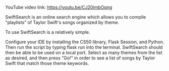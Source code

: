 YouTube video link: https://youtu.be/CJ20imbOqng

SwiftSearch is an online search engine which allows you to compile "playlists" of Taylor Swift's songs organized by theme.  

To use SwiftSearch is a relatively simple.

Configure your IDE by installing the CS50 library, Flask Session, and Python. Then run the script by typing flask run into the terminal. SwiftSearch should then be able to be used on a local port. Select as many themes from the list as desired, and then press "Go!" in order to see a list of songs by Taylor Swift that match those theme keywords.